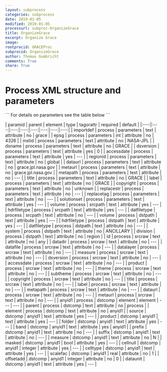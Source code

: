 ```yaml
---
layout: subprocess
categories: subprocess
date: 2019-01-05
modified: 2019-01-05
processurl: subproc-OrganizeGrace
title: OrganizeGrace
excerpt: Organize Grace
image: 
rootprocid: GRACEProc
subprocid: OrganizeGrace
author: Thomas Gumbricht
comments: True
share: True
---
```


<h1 class='foot-description'>Process XML structure and parameters</h1>
```
For details on parameters see the table below
<?xml version="1.0" ?>
<process>
  <!--Generated from python-->
  <userproj plotid="yourplotid" projectid="yourprojectid" siteid="yoursiteid" system="systemid" tractid="yourtractid" userid="youruserid"/>
  <period endday="DD" endmonth="MM" endyear="YYYY" seasonendday="DD" seasonendmonth="MM" seasonstartday="DD" seasonstartmonth="MM" startday="DD" startmonth="MM" startyear="YYYY" timestep="timestep"/>
  <parameters accessdate="txtstring" copyright="txtstring" dataurl="txtstring" dsname="txtstring" dsversion="txtstring" epsg="xyz" importdef="txtstring" instid="txtstring" label="txtstring" metapath="txtstring" metaurl="txtstring" regionid="txtstring" replacestr="txtstring" replacetag="txtstring" solutionset="txtstring" title="txtstring"/>
  <srcpath datfiletype="txtstring" hdrfiletype="txtstring" volume="txtstring"/>
  <dstpath datfiletype="txtstring" division="txtstring" hdrfiletype="txtstring" system="txtstring" volume="txtstring"/>
  <srcraw accessdate="txtstring" copyright="txtstring" datadir="txtstring" datafile="txtstring" datalayer="txtstring" dataurl="txtstring" dsversion="txtstring" id="txtstring" label="txtstring" measure="txtstring" metapath="txtstring" metaurl="txtstring" product="txtstring" subtheme="txtstring" theme="txtstring" title="txtstring"/>
  <dstcomp element="txtstring" parent="txtstring">
    <anyid1 band="txtstring" cellnull="xyz" celltype="txtstring" dataunit="txtstring" folder="txtstring" masked="True/False" measure="txtstring" offsetadd="xyz" prefix="txtstring" product="txtstring" scalefac="xyz.abc" source="txtstring" suffix="txtstring"/>
  </dstcomp>
</process>
```

| paramid | parent | element | type | tagorattr | required | default |
|:---:|:---:|:---:|:---:|:---:|:---:|:---:|:---:|
| importdef | process | parameters | text | attribute | no | grace |
| epsg | process | parameters | int | attribute | no | 4326 |
| instid | process | parameters | text | attribute | no | NASA-JPL |
| dsname | process | parameters | text | attribute | no | GRACE |
| dsversion | process | parameters | text | attribute | yes | 0 |
| accessdate | process | parameters | text | attribute | yes | --- |
| regionid | process | parameters | text | attribute | no | global |
| dataurl | process | parameters | text | attribute | no | grace.jpl.nasa.gov |
| metaurl | process | parameters | text | attribute | no | grace.jpl.nasa.gov |
| metapath | process | parameters | text | attribute | no | --- |
| title | process | parameters | text | attribute | no | GRACE |
| label | process | parameters | text | attribute | no | GRACE |
| copyright | process | parameters | text | attribute | no | unknown |
| replacestr | process | parameters | text | attribute | no | --- |
| replacetag | process | parameters | text | attribute | no | --- |
| solutionset | process | parameters | text | attribute | yes | --- |
| volume | process | srcpath | text | attribute | yes | --- |
| hdrfiletype | process | srcpath | text | attribute | yes | --- |
| datfiletype | process | srcpath | text | attribute | no | --- |
| volume | process | dstpath | text | attribute | yes | --- |
| hdrfiletype | process | dstpath | text | attribute | yes | --- |
| datfiletype | process | dstpath | text | attribute | no | --- |
| system | process | dstpath | text | attribute | no | ANCILLARY |
| division | process | dstpath | text | attribute | no | region |
| id | process | srcraw | text | attribute | no | any |
| datadir | process | srcraw | text | attribute | no | --- |
| datafile | process | srcraw | text | attribute | no | --- |
| datalayer | process | srcraw | text | attribute | no | --- |
| measure | process | srcraw | text | attribute | no | --- |
| dsversion | process | srcraw | text | attribute | no | --- |
| accessdate | process | srcraw | text | attribute | no | --- |
| product | process | srcraw | text | attribute | no | --- |
| theme | process | srcraw | text | attribute | no | --- |
| subtheme | process | srcraw | text | attribute | no | --- |
| copyright | process | srcraw | text | attribute | no | --- |
| title | process | srcraw | text | attribute | no | --- |
| label | process | srcraw | text | attribute | no | --- |
| metapath | process | srcraw | text | attribute | no | --- |
| dataurl | process | srcraw | text | attribute | no | --- |
| metaurl | process | srcraw | text | attribute | no | --- |
| anyid1 | process | dstcomp | element | element | --- | --- |
| parent | process | dstcomp | text | attribute | no | process |
| element | process | dstcomp | text | attribute | no | anyid1 |
| source | dstcomp | anyid1 | text | attribute | yes | --- |
| product | dstcomp | anyid1 | text | attribute | yes | --- |
| folder | dstcomp | anyid1 | text | attribute | yes | --- |
| band | dstcomp | anyid1 | text | attribute | yes | anyid1 |
| prefix | dstcomp | anyid1 | text | attribute | no | --- |
| suffix | dstcomp | anyid1 | text | attribute | no | --- |
| measure | dstcomp | anyid1 | text | attribute | no | N |
| masked | dstcomp | anyid1 | bool | attribute | yes | --- |
| cellnull | dstcomp | anyid1 | integer | attribute | yes | --- |
| celltype | dstcomp | anyid1 | text | attribute | yes | --- |
| scalefac | dstcomp | anyid1 | real | attribute | no | 1 |
| offsetadd | dstcomp | anyid1 | integer | attribute | no | 0 |
| dataunit | dstcomp | anyid1 | text | attribute | yes | --- |
